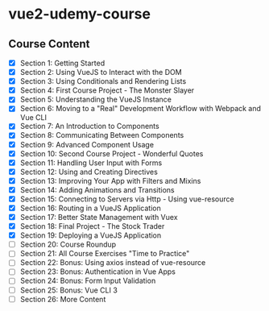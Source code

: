 # vue2-udemy-course

## Course Content

- [x] Section 1: Getting Started
- [x] Section 2: Using VueJS to Interact with the DOM
- [x] Section 3: Using Conditionals and Rendering Lists
- [x] Section 4: First Course Project - The Monster Slayer
- [x] Section 5: Understanding the VueJS Instance
- [x] Section 6: Moving to a "Real" Development Workflow with Webpack and Vue CLI
- [x] Section 7: An Introduction to Components
- [x] Section 8: Communicating Between Components
- [x] Section 9: Advanced Component Usage
- [x] Section 10: Second Course Project - Wonderful Quotes
- [x] Section 11: Handling User Input with Forms
- [x] Section 12: Using and Creating Directives
- [x] Section 13: Improving Your App with Filters and Mixins
- [x] Section 14: Adding Animations and Transitions
- [x] Section 15: Connecting to Servers via Http - Using vue-resource
- [x] Section 16: Routing in a VueJS Application
- [x] Section 17: Better State Management with Vuex
- [x] Section 18: Final Project - The Stock Trader
- [x] Section 19: Deploying a VueJS Application
- [ ] Section 20: Course Roundup
- [ ] Section 21: All Course Exercises "Time to Practice"
- [ ] Section 22: Bonus: Using axios instead of vue-resource  
- [ ] Section 23: Bonus: Authentication in Vue Apps
- [ ] Section 24: Bonus: Form Input Validation
- [ ] Section 25: Bonus: Vue CLI 3
- [ ] Section 26: More Content